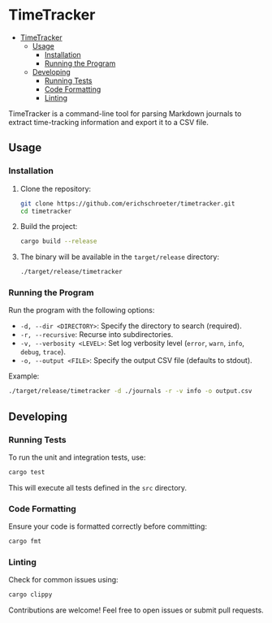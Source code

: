 # TimeTracker
- [TimeTracker](#timetracker)
  - [Usage](#usage)
    - [Installation](#installation)
    - [Running the Program](#running-the-program)
  - [Developing](#developing)
    - [Running Tests](#running-tests)
    - [Code Formatting](#code-formatting)
    - [Linting](#linting)

TimeTracker is a command-line tool for parsing Markdown journals to extract time-tracking information and export it to a CSV file.

## Usage

### Installation

1. Clone the repository:
   ```bash
   git clone https://github.com/erichschroeter/timetracker.git
   cd timetracker
   ```

2. Build the project:
   ```bash
   cargo build --release
   ```

3. The binary will be available in the `target/release` directory:
   ```bash
   ./target/release/timetracker
   ```

### Running the Program

Run the program with the following options:
- `-d, --dir <DIRECTORY>`: Specify the directory to search (required).
- `-r, --recursive`: Recurse into subdirectories.
- `-v, --verbosity <LEVEL>`: Set log verbosity level (`error`, `warn`, `info`, `debug`, `trace`).
- `-o, --output <FILE>`: Specify the output CSV file (defaults to stdout).

Example:
```bash
./target/release/timetracker -d ./journals -r -v info -o output.csv
```

## Developing

### Running Tests

To run the unit and integration tests, use:
```bash
cargo test
```

This will execute all tests defined in the `src` directory.

### Code Formatting

Ensure your code is formatted correctly before committing:
```bash
cargo fmt
```

### Linting

Check for common issues using:
```bash
cargo clippy
```

Contributions are welcome! Feel free to open issues or submit pull requests.
